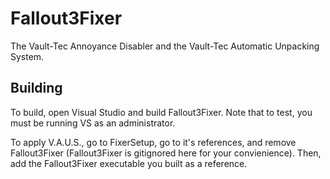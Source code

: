 # Fallout3Fixer
The Vault-Tec Annoyance Disabler and the Vault-Tec Automatic Unpacking System.

## Building
To build, open Visual Studio and build Fallout3Fixer. Note that to test, you must be running VS as an administrator.

To apply V.A.U.S., go to FixerSetup, go to it's references, and remove Fallout3Fixer (Fallout3Fixer is gitignored here for your convienience). Then, add the Fallout3Fixer executable you built as a reference.
